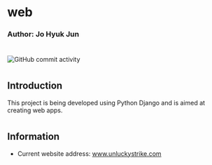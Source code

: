 # web
### Author: Jo Hyuk Jun
#
![GitHub commit activity](https://img.shields.io/github/commit-activity/m/JoHyukJun/web)
#


## Introduction
This project is being developed using Python Django and is aimed at creating web apps.
#
## Information
- Current website address: www.unluckystrike.com
